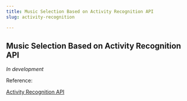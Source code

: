 ```yaml
---
title: Music Selection Based on Activity Recognition API
slug: activity-recognition

---
```

## Music Selection Based on Activity Recognition API

_In development_

Reference:

[Activity Recognition API](https://developers.google.com/location-context/activity-recognition)